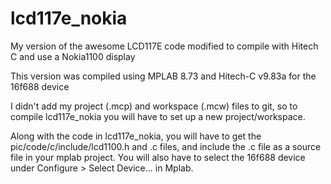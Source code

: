# lcd117e_nokia
My version of the awesome LCD117E code modified to compile with Hitech C and use a Nokia1100 display


This version was compiled using MPLAB 8.73 and Hitech-C v9.83a for the 16f688 device

I didn't add my project (.mcp) and workspace (.mcw) files to git, so to compile lcd117e_nokia you will have to set up a new project/workspace.

Along with the code in lcd117e_nokia, you will have to get the pic/code/c/include/lcd1100.h and .c files, and include the .c file as a source file in your mplab project.  You will also have to select the 16f688 device under Configure > Select Device... in Mplab.
